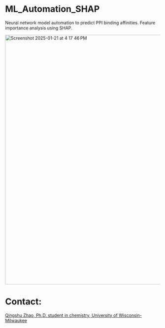 # ML_Automation_SHAP
Neural network model automation to predict PPI binding affinities. Feature importance analysis using SHAP.

<img width="812" alt="Screenshot 2025-01-21 at 4 17 46 PM" src="https://github.com/user-attachments/assets/702b0780-933f-489e-b29e-ab28276b78b6" />

# Contact: 
[Qingshu Zhao, Ph.D. student in chemistry, University of Wisconsin- Milwaukee](mailto:qingshu@uwm.edu)
